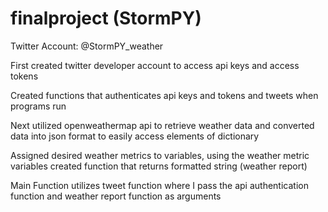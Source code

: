 # finalproject (StormPY)

Twitter Account: @StormPY_weather



First created twitter developer account to access api keys and access tokens

Created functions that authenticates api keys and tokens and tweets when programs run 

Next utilized openweathermap api to retrieve weather data and converted data into json format to easily access elements of dictionary

Assigned desired weather metrics to variables, using the weather metric variables created function that returns formatted string (weather report)

Main Function utilizes tweet function where I pass the api authentication function and weather report function as arguments 

